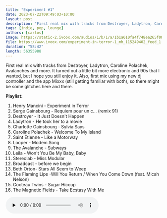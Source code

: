 ```yaml
---
title: "Experiment #1"
date: 2023-07-22T09:49:03+10:00
layout: post
description: "First real mix with tracks from Destroyer, Ladytron, Caroline Polachek, Avalanches and more. It turned out a little bit more electronic and 90s that I wanted, but I hope you still enjoy it. Also, first mix using my new dj controller and the app Mixxx (still getting familiar with both), so there might be some glitches here and there."
tags: [indie, pop, lounge]
authors: [carlos]
image: https://static-2.ivoox.com/audios/1/b/1/a/1b1a610fa4f748ea265f08c4a3323071_XXL.jpg
file: https://www.ivoox.com/experiment-in-terror-1_mh_115249402_feed_1.mp3
duration: "58:42"
length: 56355988
---
```


First real mix with tracks from Destroyer, Ladytron, Caroline Polachek, Avalanches and more. It turned out a little bit more electronic and 90s that I wanted, but I hope you still enjoy it. Also, first mix using my new dj controller and the app Mixxx (still getting familiar with both), so there might be some glitches here and there.
<!--more-->

**Playlist:**

1.	Henry Mancini - Experiment in Terror
2.	Serge Gainsbourg - Requiem pour un c... (remix 91)
3.	Destroyer - It Just Doesn't Happen
4.	Ladytron - He took her to a movie
5.	Charlotte Gainsbourg - Sylvia Says
6.	Caroline Polachek - Welcome To My Island
7.	Saint Etienne - Like a Motorway
8.	Looper - Modem Song
9.	The Avalanche -	Subways
10.	Leila - Won't You Be My Baby, Baby
11.	Stereolab - Miss Modular
12.	Broadcast - before we begin
13.	Beth Orton- Stars All Seem to Weep
14.	The Flaming Lips -Will You Return / When You Come Down (feat. Micah Nelson)
15.	Cocteau Twins - Sugar Hiccup
16.	The Magnetic Fields - Take Ecstasy With Me

<audio controls preload="none">
  <source src="https://www.ivoox.com/experiment-in-terror-1_mh_115249402_feed_1.mp3" type="audio/mpeg">
Your browser does not support the audio element.
</audio>
